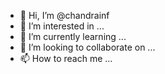 - 👋 Hi, I’m @chandrainf
- 👀 I’m interested in ...
- 🌱 I’m currently learning ...
- 💞️ I’m looking to collaborate on ...
- 📫 How to reach me ...

<!---
chandrainf/chandrainf is a ✨ special ✨ repository because its `README.md` (this file) appears on your GitHub profile.
You can click the Preview link to take a look at your changes.
--->
